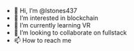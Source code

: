 - 👋 Hi, I’m @lstones437
- 👀 I’m interested in blockchain
- 🌱 I’m currently learning VR
- 💞️ I’m looking to collaborate on fullstack
- 📫 How to reach me 

<!---
lstones437/lstones437 is a ✨ special ✨ repository because its `README.md` (this file) appears on your GitHub profile.
You can click the Preview link to take a look at your changes.
--->
